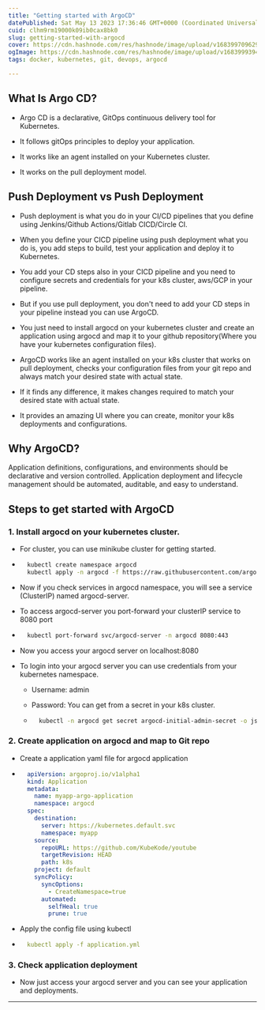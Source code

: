```yaml
---
title: "Getting started with ArgoCD"
datePublished: Sat May 13 2023 17:36:46 GMT+0000 (Coordinated Universal Time)
cuid: clhm9rm19000k09ib0cax8bk0
slug: getting-started-with-argocd
cover: https://cdn.hashnode.com/res/hashnode/image/upload/v1683997096293/108a4174-1fd2-47c7-be08-9b66cf06144d.avif
ogImage: https://cdn.hashnode.com/res/hashnode/image/upload/v1683999394465/fdc84a8f-9c58-4772-a3f5-10e78548d7e2.avif
tags: docker, kubernetes, git, devops, argocd

---
```


## What Is Argo CD?

* Argo CD is a declarative, GitOps continuous delivery tool for Kubernetes.
    
* It follows gitOps principles to deploy your application.
    
* It works like an agent installed on your Kubernetes cluster.
    
* It works on the pull deployment model.
    

## Push Deployment vs Push Deployment

* Push deployment is what you do in your CI/CD pipelines that you define using Jenkins/Github Actions/Gitlab CICD/Circle CI.
    
* When you define your CICD pipeline using push deployment what you do is, you add steps to build, test your application and deploy it to Kubernetes.
    
* You add your CD steps also in your CICD pipeline and you need to configure secrets and credentials for your k8s cluster, aws/GCP in your pipeline.
    
* But if you use pull deployment, you don't need to add your CD steps in your pipeline instead you can use ArgoCD.
    
* You just need to install argocd on your kubernetes cluster and create an application using argocd and map it to your github repository(Where you have your kubernetes configuration files).
    
* ArgoCD works like an agent installed on your k8s cluster that works on pull deployment, checks your configuration files from your git repo and always match your desired state with actual state.
    
* If it finds any difference, it makes changes required to match your desired state with actual state.
    
* It provides an amazing UI where you can create, monitor your k8s deployments and configurations.
    

## Why ArgoCD?

Application definitions, configurations, and environments should be declarative and version controlled. Application deployment and lifecycle management should be automated, auditable, and easy to understand.

## Steps to get started with ArgoCD

### 1\. Install argocd on your kubernetes cluster.

* For cluster, you can use minikube cluster for getting started.
    
* ```bash
    kubectl create namespace argocd
    kubectl apply -n argocd -f https://raw.githubusercontent.com/argoproj/argo-cd/stable/manifests/install.yaml
    ```
    
* Now if you check services in argocd namespace, you will see a service (ClusterIP) named argocd-server.
    
* To access argocd-server you port-forward your clusterIP service to 8080 port
    
* ```bash
    kubectl port-forward svc/argocd-server -n argocd 8080:443
    ```
    
* Now you access your argocd server on localhost:8080
    
* To login into your argocd server you can use credentials from your kubernetes namespace.
    
    * Username: admin
        
    * Password: You can get from a secret in your k8s cluster.
        
    * ```bash
        kubectl -n argocd get secret argocd-initial-admin-secret -o jsonpath="{.data.password}" | base64 -d
        ```
        

### 2\. Create application on argocd and map to Git repo

* Create a application yaml file for argocd application
    
* ```yaml
    apiVersion: argoproj.io/v1alpha1
    kind: Application
    metadata:
      name: myapp-argo-application
      namespace: argocd
    spec:
      destination:
        server: https://kubernetes.default.svc
        namespace: myapp
      source:
        repoURL: https://github.com/KubeKode/youtube
        targetRevision: HEAD
        path: k8s
      project: default
      syncPolicy:
        syncOptions:
          - CreateNamespace=true
        automated:
          selfHeal: true
          prune: true
    ```
    
* Apply the config file using kubectl
    
* ```yaml
    kubectl apply -f application.yml
    ```
    

### 3\. Check application deployment

* Now just access your argocd server and you can see your application and deployments.
    

---